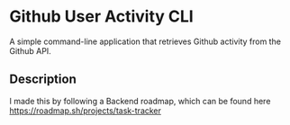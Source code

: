 # Github User Activity CLI
A simple command-line application that retrieves Github activity from the Github API.

## Description
I made this by following a Backend roadmap, which can be found here https://roadmap.sh/projects/task-tracker